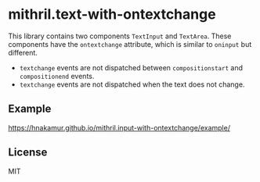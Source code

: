 mithril.text-with-ontextchange
==============================

This library contains two components `TextInput` and `TextArea`.
These components have the `ontextchange` attribute, which is similar to `oninput` but different.

* `textchange` events are not dispatched between `compositionstart` and `compositionend` events.
* `textchange` events are not dispatched when the text does not change.

## Example

https://hnakamur.github.io/mithril.input-with-ontextchange/example/

## License

MIT
